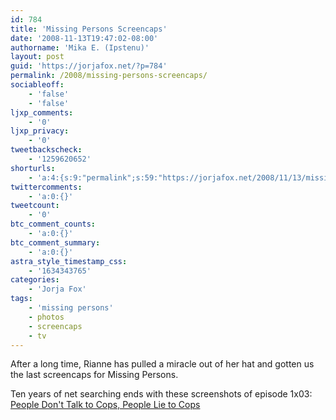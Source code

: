 ```yaml
---
id: 784
title: 'Missing Persons Screencaps'
date: '2008-11-13T19:47:02-08:00'
authorname: 'Mika E. (Ipstenu)'
layout: post
guid: 'https://jorjafox.net/?p=784'
permalink: /2008/missing-persons-screencaps/
sociableoff:
    - 'false'
    - 'false'
ljxp_comments:
    - '0'
ljxp_privacy:
    - '0'
tweetbackscheck:
    - '1259620652'
shorturls:
    - 'a:4:{s:9:"permalink";s:59:"https://jorjafox.net/2008/11/13/missing-persons-screencaps/";s:7:"tinyurl";s:25:"http://tinyurl.com/nkxnb4";s:4:"isgd";s:18:"http://is.gd/53IR5";s:5:"bitly";s:20:"http://bit.ly/7oe9CG";}'
twittercomments:
    - 'a:0:{}'
tweetcount:
    - '0'
btc_comment_counts:
    - 'a:0:{}'
btc_comment_summary:
    - 'a:0:{}'
astra_style_timestamp_css:
    - '1634343765'
categories:
    - 'Jorja Fox'
tags:
    - 'missing persons'
    - photos
    - screencaps
    - tv
---
```


After a long time, Rianne has pulled a miracle out of her hat and gotten us the last screencaps for Missing Persons.

Ten years of net searching ends with these screenshots of episode 1x03: <a href="https://jorjafox.net/gallery/tv/missingpersons/people/">People Don't Talk to Cops, People Lie to Cops</a>

